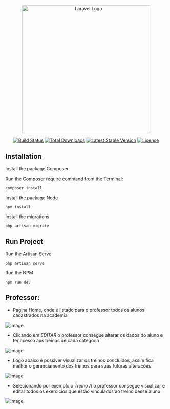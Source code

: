 <p align="center"><a href="https://laravel.com" target="_blank"><img src="https://raw.githubusercontent.com/laravel/art/master/logo-lockup/5%20SVG/2%20CMYK/1%20Full%20Color/laravel-logolockup-cmyk-red.svg" width="400" alt="Laravel Logo"></a></p>

<p align="center">
<a href="https://github.com/laravel/framework/actions"><img src="https://github.com/laravel/framework/workflows/tests/badge.svg" alt="Build Status"></a>
<a href="https://packagist.org/packages/laravel/framework"><img src="https://img.shields.io/packagist/dt/laravel/framework" alt="Total Downloads"></a>
<a href="https://packagist.org/packages/laravel/framework"><img src="https://img.shields.io/packagist/v/laravel/framework" alt="Latest Stable Version"></a>
<a href="https://packagist.org/packages/laravel/framework"><img src="https://img.shields.io/packagist/l/laravel/framework" alt="License"></a>
</p>

## Installation

Install the package Composer. 

Run the Composer require command from the Terminal:

    composer install

Install the package Node

    npm install

Install the migrations

    php artisan migrate 

## Run Project

Run the Artisan Serve

    php artisan serve

Run the NPM 

    npm run dev

## Professor:
 - Pagina Home, onde é listado para o professor todos os alunos cadastrados na academia

![image](https://github.com/user-attachments/assets/704085a6-1a30-42cf-9600-cc14de038b21)

- Clicando em *EDITAR* o professor consegue alterar os dados do aluno e ter acesso aos treinos de cada categoria

![image](https://github.com/user-attachments/assets/39d12d74-8253-4a2b-8078-44bbcba53b52)

- Logo abaixo é possiver visualizar os treinos concluidos, assim fica melhor o gerenciamento dos treinos para suas futuras alterações 

![image](https://github.com/user-attachments/assets/79b6c822-9db7-4ba2-9d1a-4d55705eda6a)

- Selecionando por exemplo o *Treino A* o professor consegue visualizar e editar todos os exercicios que estão vinculados ao treino desse aluno

![image](https://github.com/user-attachments/assets/8bc947e8-d0f1-4e6b-a439-378363780dd0)

  




